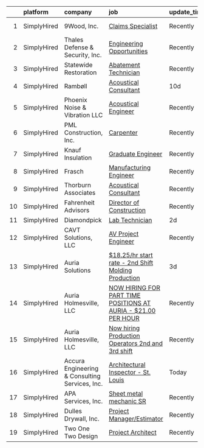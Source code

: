 

|    | platform    | company                                        | job                                                                                                                                                                              | update_time   | location           |
|---:|:------------|:-----------------------------------------------|:---------------------------------------------------------------------------------------------------------------------------------------------------------------------------------|:--------------|:-------------------|
|  1 | SimplyHired | 9Wood, Inc.                                    | [Claims Specialist](https://www.simplyhired.com/job/fj5Tcb6ylbl_YX0_QOZPun98VX6eaRGFm4rJnzPcAKn5ah0sGywSWw?q=acoustical+engineering)                                             | Recently      | Springfield, OR    |
|  2 | SimplyHired | Thales Defense & Security, Inc.                | [Engineering Opportunities](https://www.simplyhired.com/job/GQYUDebkjM3Iv_RYWGEw3ZECINlu80qmZjsswCP-ZqQUiVLk-Zq0Dg?q=acoustical+engineering)                                     | Recently      | New York, NY       |
|  3 | SimplyHired | Statewide Restoration                          | [Abatement Technician](https://www.simplyhired.com/job/uBqUPBbzmHEXvDxDJeHSpm25OX_IcjlJGZA8-rv1eF863TGKgBMJHw?q=acoustical+engineering)                                          | Recently      | Mesa, AZ           |
|  4 | SimplyHired | Rambøll                                        | [Acoustical Consultant](https://www.simplyhired.com/job/MFqaGesd6kiGVm0A167fbu7a3dedskTsdPZBmjeo8y7QGstsi68s4Q?q=acoustical+engineering)                                         | 10d           | Overland Park, KS  |
|  5 | SimplyHired | Phoenix Noise & Vibration LLC                  | [Acoustical Engineer](https://www.simplyhired.com/job/OSy1VBHBdmle3njz_80cGv3Tx-46BgSXbvo17ks8gTn5LSx8yIKHaA?q=acoustical+engineering)                                           | Recently      | Frederick, MD      |
|  6 | SimplyHired | PML Construction, Inc.                         | [Carpenter](https://www.simplyhired.com/job/BBSeLyXJ_Gdifu06l26BlPh7YkkIaWaQ68A0kktI7JjA9izvDD6BLA?q=acoustical+engineering)                                                     | Recently      | Omaha, NE          |
|  7 | SimplyHired | Knauf Insulation                               | [Graduate Engineer](https://www.simplyhired.com/job/pmCumVsQXUYD8Cmi2xV89oVNVKICsOoN18AvWYeXw3sZlqUiURsIZA?q=acoustical+engineering)                                             | Recently      | Remote +1 location |
|  8 | SimplyHired | Frasch                                         | [Manufacturing Engineer](https://www.simplyhired.com/job/udVfX3A55izhVPcH5W8a1WUL8CYK_p8qq9Guz-RqqeUpkRmMjpuMFw?q=acoustical+engineering)                                        | Recently      | Arlington, TX      |
|  9 | SimplyHired | Thorburn Associates                            | [Acoustical Consultant](https://www.simplyhired.com/job/9jKxff2NaXXGffiLQGzpaj1AdYk46dV_bxOMSmviFK-EJKYbUXBj1Q?q=acoustical+engineering)                                         | Recently      | Remote             |
| 10 | SimplyHired | Fahrenheit Advisors                            | [Director of Construction](https://www.simplyhired.com/job/wHiPUB06TqviDxr5Gl88l6Ff1Z6G6KJ76rpZDLpO34Nzw1Q6lA7WBg?q=acoustical+engineering)                                      | Recently      | Martinsville, VA   |
| 11 | SimplyHired | Diamondpick                                    | [Lab Technician](https://www.simplyhired.com/job/Vm5TihdURIxrYLZzfYQz7QSw6200L1V_EDPbohmZZHqeRwqJkUEzDA?q=acoustical+engineering)                                                | 2d            | Delavan, WI        |
| 12 | SimplyHired | CAVT Solutions, LLC                            | [AV Project Engineer](https://www.simplyhired.com/job/QyWO_lH0zp6hiPORvJqW7dv6dQq72igDnDnDg_0tKpIYvAC65Ytwmg?q=acoustical+engineering)                                           | Recently      | North Andover, MA  |
| 13 | SimplyHired | Auria Solutions                                | [$18.25/hr start rate - 2nd Shift Molding Production](https://www.simplyhired.com/job/wFixCs76awPB8OrDIFwPBmIXq7wtWCLVf-HqIjcLWKQrFwyiJZUfTQ?q=acoustical+engineering)           | 3d            | Old Fort, NC       |
| 14 | SimplyHired | Auria Holmesville, LLC                         | [NOW HIRING FOR PART TIME POSITIONS AT AURIA - $21.00 PER HOUR](https://www.simplyhired.com/job/iWpgmD_ksd3SljkGqEOfhV2WcygXkFATQoXXMbbmfRXyJ7mIWO8qTA?q=acoustical+engineering) | Recently      | Holmesville, OH    |
| 15 | SimplyHired | Auria Holmesville, LLC                         | [Now hiring Production Operators 2nd and 3rd shift](https://www.simplyhired.com/job/zQhvHeeysy6t51FebCGHN7_HLZejWoWyhTRQCQwvOfI79Jn8d8BSpg?q=acoustical+engineering)             | Recently      | Holmesville, OH    |
| 16 | SimplyHired | Accura Engineering & Consulting Services, Inc. | [Architectural Inspector - St. Louis](https://www.simplyhired.com/job/RTUTS-poJ4UqFLNu2V62K5k4LBKc2Mc_F6ODu9UDRbUdySNqV1iI9A?q=acoustical+engineering)                           | Today         | St. Louis, MO      |
| 17 | SimplyHired | APA Services, Inc.                             | [Sheet metal mechanic SR](https://www.simplyhired.com/job/5upg8JleKoXLp5k6t4R-rpd66RsrMsyGbmm0LiyEW_7YCW5KsQFPFw?q=acoustical+engineering)                                       | Recently      | Dallas, TX         |
| 18 | SimplyHired | Dulles Drywall, Inc.                           | [Project Manager/Estimator](https://www.simplyhired.com/job/NeTm9wD-ZCHt9VHRUWZcuNNGqhxY5FOpDhCC1otFpNi6GBsfkpdYmA?q=acoustical+engineering)                                     | Recently      | Chantilly, VA      |
| 19 | SimplyHired | Two One Two Design                             | [Project Architect](https://www.simplyhired.com/job/4thFo_rYa3eLIf0prraXtI3UvpiXm2cTnvzqhhJjY3v2wF1-aRuCXQ?q=acoustical+engineering)                                             | Recently      | New York, NY       |